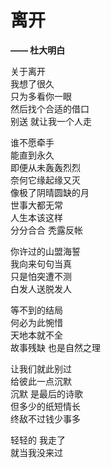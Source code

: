 # 离开

**—— 杜大明白**  

关于离开    
我想了很久  
只为多看你一眼  
然后找个合适的借口  
别送 就让我一个人走 

谁不愿牵手  
能直到永久  
即便从未轰轰烈烈    
奈何它缘起缘又灭    
像极了阴晴圆缺的月  
世事大都无常    
人生本该这样    
分分合合 秃露反帐   

你许过的山盟海誓    
我向来句句当真  
只是怕突遭不测  
白发人送脱发人  

等不到的结局    
何必为此惋惜    
天地本就不全    
故事残缺 也是自然之理   

让我们就此别过  
给彼此一点沉默  
沉默 是最后的诗歌   
但多少的纸短情长    
终敌不过钱少事多    

轻轻的 我走了   
就当我没来过       
